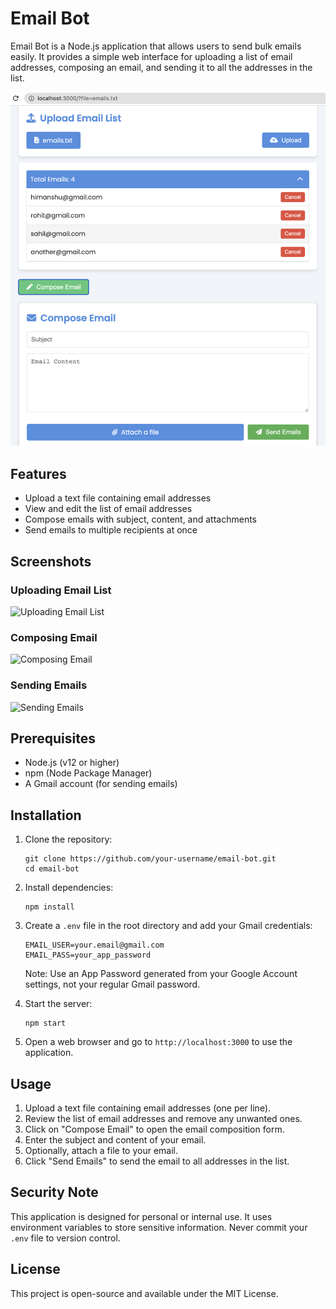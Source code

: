 # Email Bot

Email Bot is a Node.js application that allows users to send bulk emails easily. It provides a simple web interface for uploading a list of email addresses, composing an email, and sending it to all the addresses in the list.

![Email Bot UI](screenshots/ui.png "Email Bot User Interface")

## Features

- Upload a text file containing email addresses
- View and edit the list of email addresses
- Compose emails with subject, content, and attachments
- Send emails to multiple recipients at once

## Screenshots

### Uploading Email List
![Uploading Email List](screenshots/upload_email_list.png "Uploading Email List")

### Composing Email
![Composing Email](screenshots/compose_email.png "Composing Email")

### Sending Emails
![Sending Emails](screenshots/sending_emails.png "Sending Emails")

## Prerequisites

- Node.js (v12 or higher)
- npm (Node Package Manager)
- A Gmail account (for sending emails)

## Installation

1. Clone the repository:
   ```
   git clone https://github.com/your-username/email-bot.git
   cd email-bot
   ```

2. Install dependencies:
   ```
   npm install
   ```

3. Create a `.env` file in the root directory and add your Gmail credentials:
   ```
   EMAIL_USER=your.email@gmail.com
   EMAIL_PASS=your_app_password
   ```
   Note: Use an App Password generated from your Google Account settings, not your regular Gmail password.

4. Start the server:
   ```
   npm start
   ```

5. Open a web browser and go to `http://localhost:3000` to use the application.

## Usage

1. Upload a text file containing email addresses (one per line).
2. Review the list of email addresses and remove any unwanted ones.
3. Click on "Compose Email" to open the email composition form.
4. Enter the subject and content of your email.
5. Optionally, attach a file to your email.
6. Click "Send Emails" to send the email to all addresses in the list.

## Security Note

This application is designed for personal or internal use. It uses environment variables to store sensitive information. Never commit your `.env` file to version control.

## License

This project is open-source and available under the MIT License.